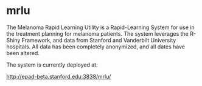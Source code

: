 mrlu
====

The Melanoma Rapid Learning Utility is a Rapid-Learning System for use in the treatment planning for melanoma patients.  The system leverages the R-Shiny Framework, and data from Stanford and Vanderbilt University hospitals.  All data has been completely anonymized, and all dates have been altered.

The system is currently deployed at:

http://epad-beta.stanford.edu:3838/mrlu/
